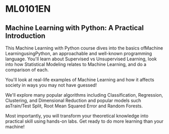 # ML0101EN
## Machine Learning with Python: A Practical Introduction

This Machine Learning with Python course dives into the basics ofMachine LearningusingPython, an approachable and well-known programming language. You'll learn about Supervised vs Unsupervised Learning, look into how Statistical Modeling relates to Machine Learning, and do a comparison of each.

You'll look at real-life examples of Machine Learning and how it affects society in ways you may not have guessed!

We'll explore many popular algorithms including Classification, Regression, Clustering, and Dimensional Reduction and popular models such asTrain/Test Split, Root Mean Squared Error and Random Forests.

Most importantly, you will transform your theoretical knowledge into practical skill using hands-on labs. Get ready to do more learning than your machine!

